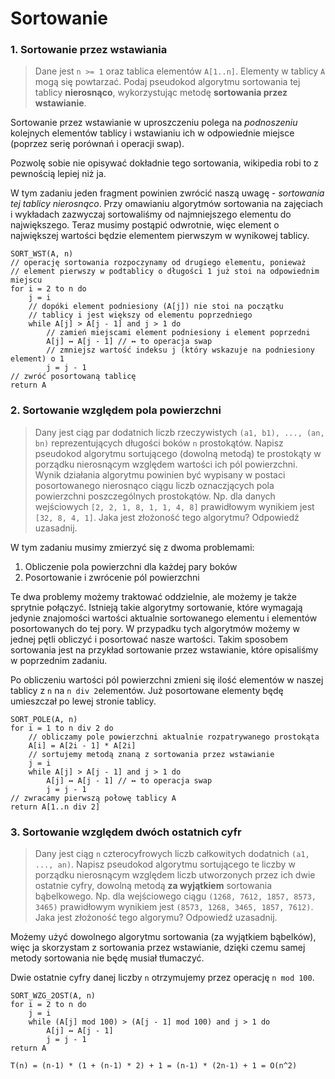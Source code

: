 # Sortowanie

### 1. Sortowanie przez wstawiania

> Dane jest `n >= 1` oraz tablica elementów `A[1..n]`. Elementy w tablicy `A` mogą się powtarzać. Podaj pseudokod algorytmu sortowania tej tablicy **nierosnąco**, wykorzystując metodę **sortowania przez wstawianie**.

Sortowanie przez wstawianie w uproszczeniu polega na *podnoszeniu* kolejnych elementów tablicy i wstawianiu ich w odpowiednie miejsce (poprzez serię porównań i operacji swap).

Pozwolę sobie nie opisywać dokładnie tego sortowania, wikipedia robi to z pewnością lepiej niż ja.

W tym zadaniu jeden fragment powinien zwrócić naszą uwagę - *sortowania tej tablicy nierosnąco*. Przy omawianiu algorytmów sortowania na zajęciach i wykładach zazwyczaj sortowaliśmy od najmniejszego elementu do największego. Teraz musimy postąpić odwrotnie, więc element o największej wartości będzie elementem pierwszym w wynikowej tablicy.

```
SORT_WST(A, n)
// operację sortowania rozpoczynamy od drugiego elementu, ponieważ
// element pierwszy w podtablicy o długości 1 już stoi na odpowiednim miejscu
for i = 2 to n do
    j = i
    // dopóki element podniesiony (A[j]) nie stoi na początku
    // tablicy i jest większy od elementu poprzedniego
    while A[j] > A[j - 1] and j > 1 do
        // zamień miejscami element podniesiony i element poprzedni
        A[j] ↔ A[j - 1] // ↔ to operacja swap
        // zmniejsz wartość indeksu j (który wskazuje na podniesiony element) o 1
        j = j - 1
// zwróć posortowaną tablicę
return A
```

### 2. Sortowanie względem pola powierzchni

> Dany jest ciąg par dodatnich liczb rzeczywistych `(a1, b1), ..., (an, bn)` reprezentujących długości boków `n` prostokątów. Napisz pseudokod algorytmu sortującego (dowolną metodą) te prostokąty w porządku nierosnącym względem wartości ich pól powierzchni. Wynik działania algorytmu powinien być wypisany w postaci posortowanego nierosnąco ciągu liczb oznaczjących pola powierzchni poszczególnych prostokątów. Np. dla danych wejściowych `[2, 2, 1, 8, 1, 1, 4, 8]` prawidłowym wynikiem jest `[32, 8, 4, 1]`. Jaka jest złożoność tego algorytmu? Odpowiedź uzasadnij.

W tym zadaniu musimy zmierzyć się z dwoma problemami:
1. Obliczenie pola powierzchni dla każdej pary boków
2. Posortowanie i zwrócenie pól powierzchni

Te dwa problemy możemy traktować oddzielnie, ale możemy je także sprytnie połączyć. Istnieją takie algorytmy sortowanie, które wymagają jedynie znajomości wartości aktualnie sortowanego elementu i elementów posortowanych do tej pory. W przypadku tych algorytmów możemy w jednej pętli obliczyć i posortować nasze wartości. Takim sposobem sortowania jest na przykład sortowanie przez wstawianie, które opisaliśmy w poprzednim zadaniu.

Po obliczeniu wartości pól powierzchni zmieni się ilość elementów w naszej tablicy z `n` na `n div 2`elementów. Już posortowane elementy będę umieszczał po lewej stronie tablicy.

```
SORT_POLE(A, n)
for i = 1 to n div 2 do
    // obliczamy pole powierzchni aktualnie rozpatrywanego prostokąta
    A[i] = A[2i - 1] * A[2i]
    // sortujemy metodą znaną z sortowania przez wstawianie
    j = i
    while A[j] > A[j - 1] and j > 1 do
        A[j] ↔ A[j - 1] // ↔ to operacja swap
        j = j - 1
// zwracamy pierwszą połowę tablicy A
return A[1..n div 2]
```

### 3. Sortowanie względem dwóch ostatnich cyfr

> Dany jest ciąg `n` czterocyfrowych liczb całkowitych dodatnich `(a1, ..., an)`. Napisz pseudokod algorytmu sortującego te liczby w porządku nierosnącym względem liczb utworzonych przez ich dwie ostatnie cyfry, dowolną metodą **za wyjątkiem** sortowania bąbelkowego. Np. dla wejściowego ciągu `(1268, 7612, 1857, 8573, 3465)` prawidłowym wynikiem jest `(8573, 1268, 3465, 1857, 7612)`. Jaka jest złożoność tego algorymu? Odpowiedź uzasadnij.

Możemy użyć dowolnego algorytmu sortowania (za wyjątkiem bąbelków), więc ja skorzystam z sortowania przez wstawianie, dzięki czemu samej metody sortowania nie będę musiał tłumaczyć.

Dwie ostatnie cyfry danej liczby `n` otrzymujemy przez operację `n mod 100`.

```
SORT_WZG_2OST(A, n)
for i = 2 to n do
    j = i
    while (A[j] mod 100) > (A[j - 1] mod 100) and j > 1 do
        A[j] ↔ A[j - 1]
        j = j - 1
return A
```

```
T(n) = (n-1) * (1 + (n-1) * 2) + 1 = (n-1) * (2n-1) + 1 = O(n^2)
```

